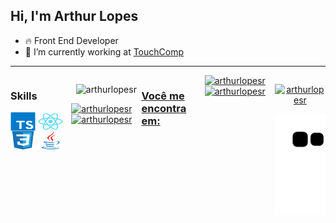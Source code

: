 ## Hi, I'm Arthur Lopes


- 🔥 Front End Developer
- 🔭 I’m currently working at [TouchComp](https://touchcomp.com.br/)

---  


<div style="display: flex">
		<div>
			<h3>Skills </h3>
				<img align="center" alt="TypeScript" height="30" width="40" src="https://raw.githubusercontent.com/devicons/devicon/master/icons/typescript/typescript-original.svg">
				<img align="center" alt="ReactJS" height="30" width="40" src="https://raw.githubusercontent.com/devicons/devicon/master/icons/react/react-original.svg">
				<img align="center" alt="CSS" height="30" width="40" src="https://raw.githubusercontent.com/devicons/devicon/master/icons/css3/css3-original.svg">
				<img align="center" alt="Java" height="30" width="40" src="https://raw.githubusercontent.com/devicons/devicon/master/icons/java/java-original.svg">
		</div>

----  
       
<div>
<p align="center"> <img src="https://komarev.com/ghpvc/?username=arthurlopesr&label=Profile%20views&color=e6333f&style=flat" alt="arthurlopesr" /> </p>
<a href="https://github.com/arthurlopesr">
<img height="180em" src="https://github-readme-stats.vercel.app/api/top-langs?username=arthurlopesr&show_icons=true&theme=dracula&locale=en&layout=compact" alt="arthurlopesr" />
<img height="180em" src="https://github-readme-stats.vercel.app/api?username=arthurlopesr&show_icons=true&theme=dracula&border_radius=10&locale=en&count_private=true&include_all_commits=true" alt="arthurlopesr" />
</div>


### Você me encontra em:

<div>
<a href="https://github.com/arthurlopesr">
  <img height="180em" src="https://github-readme-stats.vercel.app/api/top-langs?username=arthurlopesr&show_icons=true&theme=radical&locale=en&layout=compact" alt="arthurlopesr" />
<img height="180em" src="https://github-readme-stats.vercel.app/api?username=arthurlopesr&show_icons=true&theme=radical&border_radius=10&locale=en&count_private=true&include_all_commits=true" alt="arthurlopesr" />
</div>
<p align="center"> <img src="https://komarev.com/ghpvc/?username=arthurlopesr&label=Profile%20views&color=e6333f&style=flat" alt="arthurlopesr" /> </p>
 
  ![Snake animation](https://github.com/rafaballerini/rafaballerini/blob/output/github-contribution-grid-snake.svg)
 
</div>
